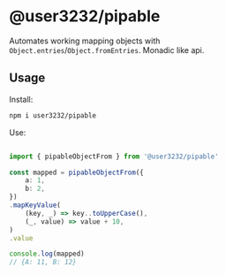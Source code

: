 # @user3232/pipable

Automates working mapping objects with `Object.entries`/`Object.fromEntries`.
Monadic like api.

## Usage

Install:

```sh
npm i user3232/pipable
```

Use: 

```ts

import { pipableObjectFrom } from '@user3232/pipable'

const mapped = pipableObjectFrom({
    a: 1,
    b: 2,
})
.mapKeyValue(
    (key, _) => key..toUpperCase(),
    (_, value) => value + 10,
)
.value

console.log(mapped)
// {A: 11, B: 12}
```

